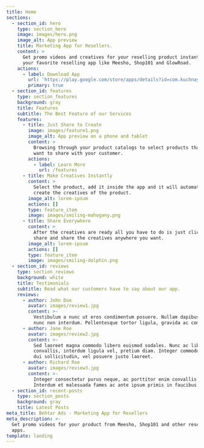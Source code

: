 ```yaml
---
title: Home
sections:
  - section_id: hero
    type: section_hero
    image: images/hero.png
    image_alt: App preview
    title: Marketing App for Resellers.
    content: >
      Get promo videos and creatives for your reselling product instantly. Use
      your favorite reselling app like Meesho, Shop101 and GlowRoad.
    actions:
      - label: Download App
        url: 'https://play.google.com/store/apps/details?id=com.kuchnaya.behtarads'
        primary: true
  - section_id: features
    type: section_features
    background: gray
    title: Features
    subtitle: The Best Feature of our Services
    features:
      - title: Just Share to Create
        image: images/feature1.png
        image_alt: App preview on a phone and tablet
        content: >
          Browsing through your product catalogs to select products that you
          want to share with your customer.
        actions:
          - label: Learn More
            url: /features
      - title: Make Creatives Instantly
        content: >
          Select the product, add it inside the app and it will automatically
          create the creatives of the product.
        image_alt: lorem-ipsum
        actions: []
        type: feature_item
        image: images/smiling-mahogany.png
      - title: Share Everywhere
        content: >
          After the creatives are ready all you have to do is just click on
          share and share the creatives anywhere you want.
        image_alt: lorem-ipsum
        actions: []
        type: feature_item
        image: images/smiling-dolphin.png
  - section_id: reviews
    type: section_reviews
    background: white
    title: Testimonials
    subtitle: Read what our customers have to say about our app.
    reviews:
      - author: John Doe
        avatar: images/review1.jpg
        content: >-
          Vestibulum a nunc ut eros condimentum posuere. Nullam dapibus quis
          nunc non interdum. Pellentesque tortor ligula, gravida ac commodo eu.
      - author: Jane Roe
        avatar: images/review2.jpg
        content: >-
          Sed laoreet magna commodo libero euismod sodales. Nunc ac libero
          convallis, interdum ligula vel, pretium diam. Integer commodo sem at
          dui sollicitudin, vel posuere justo laoreet.
      - author: Richard Roe
        avatar: images/review3.jpg
        content: >-
          Integer consectetur purus neque, ac porttitor enim convallis vitae.
          Interdum et malesuada fames ac ante ipsum primis in faucibus.
  - section_id: recent-posts
    type: section_posts
    background: gray
    title: Latest Posts
meta_title: Behtar Ads - Marketing App for Resellers
meta_description: >-
  Get promo videos for your product from Meesho, Shop101 and other reselling
  apps.
template: landing
---
```

